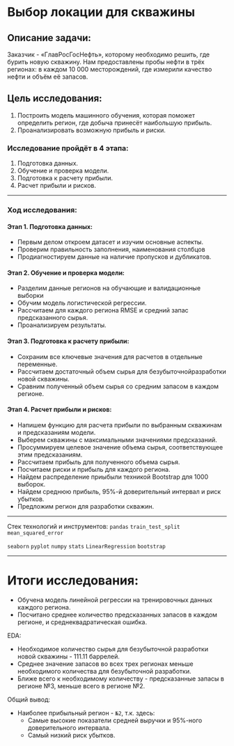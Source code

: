 # Выбор локации для скважины

## Описание задачи:
Заказчик - «ГлавРосГосНефть», которому необходимо решить, где бурить новую скважину.
Нам предоставлены пробы нефти в трёх регионах: в каждом 10 000 месторождений, где измерили качество нефти и объём её запасов. 

## Цель исследования:
1) Построить модель машинного обучения, которая поможет определить регион, где добыча принесёт наибольшую прибыль. 
2) Проанализировать возможную прибыль и риски.

### Исследование пройдёт в 4 этапа:
1. Подготовка данных.
2. Обучение и проверка модели.
3. Подготовка к расчету прибыли.
4. Расчет прибыли и рисков.

____
### Ход исследования: 

#### Этап 1. Подготовка данных:
- Первым делом откроем датасет и изучим основные аспекты.
- Проверим правильность заполнения, наименования столбцов
- Продиагностируем данные на наличие пропусков и дубликатов.

#### Этап 2. Обучение и проверка модели:
* Разделим данные регионов на обучающие и валидационные выборки
* Обучим модель логистической регрессии.
* Рассчитаем для каждого региона RMSE и средний запас предсказанного сырья.
* Проанализируем результаты.

#### Этап 3. Подготовка к расчету прибыли:
* Сохраним все ключевые значения для расчетов в отдельные переменные.
* Рассчитаем достаточный объем сырья для безубыточнойразработки новой скважины.
* Сравним полученный объем сырья со средним запасом в каждом регионе.

#### Этап 4. Расчет прибыли и рисков:
* Напишем функцию для расчета прибыли по выбранным скважинам и предсказаниям модели.
* Выберем скважины с максимальными значениями предсказаний.
* Просуммируем целевое значение объема сырья, соответствующее этим предсказаниям.
* Рассчитаем прибыль для полученного объема сырья.
* Посчитаем риски и прибыль для каждого региона.
* Найдем распределение приыбыли техникой Bootstrap для 1000 выборок.
* Найдем среднюю прибыль, 95%-й доверительный интервал и риск убытков.
* Предложим регион для разработки скважин.

_________________________________
Стек технологий и инструментов:
`pandas` `train_test_split` `mean_squared_error` 

`seaborn` `pyplot` `numpy` `stats` `LinearRegression` `bootstrap`
____________
# Итоги исследования:
* Обучена модель линейной регрессии на тренировочных данных каждого региона.
* Посчитано среднее количество предсказанных запасов в каждом регионе, и среднеквадратическая ошибка.

EDA:
* Необходимое количество сырья для безубыточной разработки новой скважины - 111.11 баррелей.
* Cреднее значение запасов во всех трех регионах меньше необходимого количества для безубыточной разработки.
* Ближе всего к необходимому количеству - предсказанные запасы в регионе №3, меньше всего в регионе №2.

Общий вывод:
* Наиболее прибыльный регион - `№2`, т.к. здесь:
  * Cамые высокие показатели средней выручки и 95%-ного доверительного интервала.
  * Самый низкий риск убытков.

